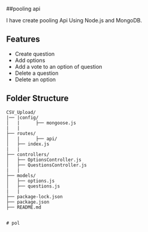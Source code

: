 ##pooling api

I have create pooling Api Using Node.js and MongoDB.


## Features
- Create question
- Add options 
- Add a vote to an option of question
- Delete a question 
- Delete an option 


## Folder Structure
```
CSV_Upload/
|── |config/
│   |      ├── mongoose.js
|   |
├── routes/
│   |      ├── api/
│   ├── index.js
|   |
├── controllers/
│   ├── OptionsController.js
│   ├── QuestionsController.js
|   |
├── models/
│   ├── options.js
│   ├── questions.js
|   |
├── package-lock.json
├── package.json
├── README.md


#   p o l  
 